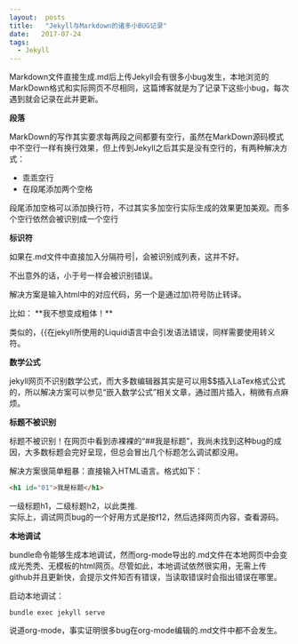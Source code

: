 ```yaml
---
layout:	 posts
title:	 "Jekyll与Markdown的诸多小BUG记录"
date:	2017-07-24
tags:	
  - Jekyll
---
```


Markdown文件直接生成.md后上传Jekyll会有很多小bug发生，本地浏览的MarkDown格式和实际网页不尽相同，这篇博客就是为了记录下这些小bug，每次遇到就会记录在此并更新。



**段落**

MarkDown的写作其实要求每两段之间都要有空行，虽然在MarkDown源码模式中不空行一样有换行效果，但上传到Jekyll之后其实是没有空行的，有两种解决方式：  
- 乖乖空行
- 在段尾添加两个空格

段尾添加空格可以添加换行符，不过其实多加空行实际生成的效果更加美观。而多个空行依然会被识别成一个空行

**标识符**

如果在.md文件中直接加入分隔符号\|，会被识别成列表，这并不好。

不出意外的话，小于号一样会被识别错误。

解决方案是输入html中的对应代码，另一个是通过加\符号防止转译。

比如： \*\*我不想变成粗体！\*\*

类似的，\{\{在jekyll所使用的Liquid语言中会引发语法错误，同样需要使用转义符。

**数学公式**

jekyll网页不识别数学公式，而大多数编辑器其实是可以用$$插入LaTex格式公式的，所以解决方案可以参见“嵌入数学公式”相关文章，通过图片插入，稍微有点麻烦。

**标题不被识别**

标题不被识别！在网页中看到赤裸裸的“##我是标题”，我尚未找到这种bug的成因，大多数标题会完好呈现，但总会冒出几个标题怎么调试都没用。

解决方案很简单粗暴：直接输入HTML语言。格式如下：
```html
<h1 id="01">我是标题</h1>
```
一级标题h1，二级标题h2，以此类推.  
实际上，调试网页bug的一个好用方式是按f12，然后选择网页内容，查看源码。

**本地调试**

bundle命令能够生成本地调试，然而org-mode导出的.md文件在本地网页中会变成光秃秃、无模板的html网页。尽管如此，本地调试依然很实用，无需上传github并且更新快，会提示文件知否有错误，当读取错误时会指出错误在哪里。

启动本地调试：

```shell
bundle exec jekyll serve
```

说道org-mode，事实证明很多bug在org-mode编辑的.md文件中都不会发生。



